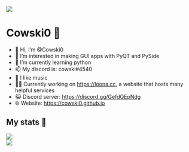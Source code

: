 <img src="https://camo.githubusercontent.com/38d977429cb7663efb4116f07433e447e04c55576d1c51829b9e2454821b0ccf/68747470733a2f2f6b6f6d617265762e636f6d2f67687076632f3f757365726e616d653d6279646f673372266c6162656c3d50726f66696c652b566965777326636f6c6f723d324533343430"> </img>
# Cowski0 🥪
- 👋 Hi, I’m @Cowski0
- 👀 I’m interested in making GUI apps with PyQT and PySide  
- 🌱 I’m currently learning python
- 📫 My discord is: cowski#4540
- 🎵 I like music
- 🧑‍💻 Currently working on https://loona.cc, a website that hosts many helpful services
- 😹 Discord server: https://discord.gg/GefdQEpNdg
- 🌐 Website: https://cowski0.github.io   

## My stats 🔭
<img src="https://github-readme-stats-eight-theta.vercel.app/api?username=Cowski0&show_icons=true&theme=algolia&include_all_commits=true&count_private=true"></img>  
<img src="https://github-readme-stats-eight-theta.vercel.app/api/top-langs/?username=Cowski0&layout=compact&langs_count=8&theme=algolia"></img>
